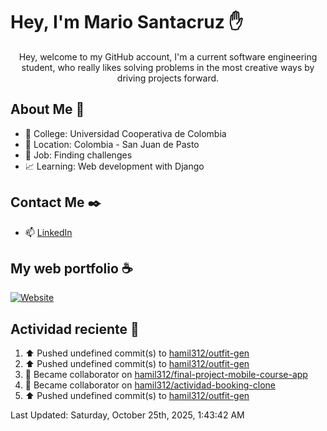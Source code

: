 # Hey, I'm Mario Santacruz :raised_hand:

<center>
    Hey, welcome to my GitHub account, I'm a current software engineering student, who really likes solving problems in the most creative ways by driving projects forward.
</center>

## About Me 🤔

- :school_satchel: College: Universidad Cooperativa de Colombia
- :round_pushpin: Location: Colombia - San Juan de Pasto
- :briefcase: Job: Finding challenges
- :chart_with_upwards_trend: Learning: Web development with Django

## Contact Me :black_nib:

- :mailbox: [LinkedIn](https://www.linkedin.com/in/mario-fernando-santacruz-pantoja-967349324/)

## My web portfolio :coffee:

[![Website](https://img.shields.io/website?url=https%3A%2F%2Fmiportfolio-murex.vercel.app%2F&up_message=My%20portfolio&up_color=yellow&down_message=Website&down_color=black&style=for-the-badge&label=Personal%20website)](https://miportfolio-murex.vercel.app/)

## Actividad reciente :eyes:
<!--RECENT_ACTIVITY:start-->
1. ⬆️ Pushed undefined commit(s) to [hamil312/outfit-gen](https://github.com/hamil312/outfit-gen)<br>
2. ⬆️ Pushed undefined commit(s) to [hamil312/outfit-gen](https://github.com/hamil312/outfit-gen)<br>
3. 🤝 Became collaborator on [hamil312/final-project-mobile-course-app](https://github.com/hamil312/final-project-mobile-course-app)<br>
4. 🤝 Became collaborator on [hamil312/actividad-booking-clone](https://github.com/hamil312/actividad-booking-clone)<br>
5. ⬆️ Pushed undefined commit(s) to [hamil312/outfit-gen](https://github.com/hamil312/outfit-gen)<br>
<!--RECENT_ACTIVITY:end-->
<!--RECENT_ACTIVITY:last_update-->
Last Updated: Saturday, October 25th, 2025, 1:43:42 AM
<!--RECENT_ACTIVITY:last_update_end-->
